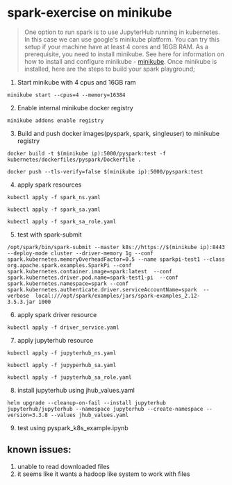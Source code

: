 # spark-exercise on minikube

> One option to run spark is to use JupyterHub running in kubernetes. In this case we can use google's minikube platform. You can try this setup if your machine have at least 4 cores and 16GB RAM. As a prerequisite, you need to install minikube. See here for information on how to install and configure minikube - [minikube](https://minikube.sigs.k8s.io/docs/). Once minikube is installed, here are the steps to build your spark playground;

1. Start minikube with 4 cpus and 16GB ram

```
minikube start --cpus=4 --memory=16384
```

2. Enable internal minikube docker registry

```
minikube addons enable registry
```

3. Build and push docker images(pyspark, spark, singleuser) to minikube registry

```
docker build -t $(minikube ip):5000/pyspark:test -f kubernetes/dockerfiles/pyspark/Dockerfile .

docker push --tls-verify=false $(minikube ip):5000/pyspark:test
```

4. apply spark resources

```
kubectl apply -f spark_ns.yaml

kubectl apply -f spark_sa.yaml

kubectl apply -f spark_sa_role.yaml
```

5. test with spark-submit

```
/opt/spark/bin/spark-submit --master k8s://https://$(minikube ip):8443 --deploy-mode cluster --driver-memory 1g --conf spark.kubernetes.memoryOverheadFactor=0.5 --name sparkpi-test1 --class org.apache.spark.examples.SparkPi --conf spark.kubernetes.container.image=spark:latest  --conf spark.kubernetes.driver.pod.name=spark-test1-pi  --conf spark.kubernetes.namespace=spark --conf spark.kubernetes.authenticate.driver.serviceAccountName=spark  --verbose  local:///opt/spark/examples/jars/spark-examples_2.12-3.5.3.jar 1000
```

6. apply spark driver resource

```
kubectl apply -f driver_service.yaml
```

7. apply jupyterhub resource

```
kubectl apply -f jupyterhub_ns.yaml

kubectl apply -f jupyperhub_sa.yaml

kubectl apply -f jupyterhub_sa_role.yaml
```

8. install jupyterhub using jhub_values.yaml

```        
helm upgrade --cleanup-on-fail --install jupyterhub jupyterhub/jupyterhub --namespace jupyterhub --create-namespace --version=3.3.8 --values jhub_values.yaml
```

9. test using pyspark_k8s_example.ipynb

## known issues:
1. unable to read downloaded files
2. it seems like it wants a hadoop like system to work with files
